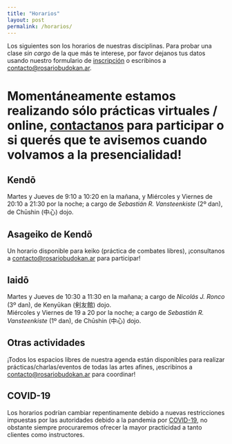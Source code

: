 ```yaml
---
title: "Horarios"
layout: post
permalink: /horarios/
---
```


Los siguientes son los horarios de nuestras disciplinas. Para probar una clase *sin cargo* de la que más te interese, por favor dejanos tus datos usando nuestro formulario de [inscripción](/inscripcion) o escribinos a [contacto@rosariobudokan.ar](mailto:contacto@rosariobudokan.ar).

# Momentáneamente estamos realizando sólo prácticas virtuales / online, [contactanos](mailto:contacto@rosariobudokan.ar) para participar o si querés que te avisemos cuando volvamos a la presencialidad!

## Kendō
Martes y Jueves de 9:10 a 10:20 en la mañana, y Miércoles y Viernes de 20:10 a 21:30 por la noche; a cargo de *Sebastián R. Vansteenkiste* (2º dan), de Chūshin (中心) dojo.

## Asageiko de Kendō
Un horario disponible para keiko (práctica de combates libres), ¡consultanos a [contacto@rosariobudokan.ar](mailto:contacto@rosariobudokan.ar) para participar!

## Iaidō
Martes y Jueves de 10:30 a 11:30 en la mañana; a cargo de *Nicolás J. Ronco* (3º dan), de Kenyūkan (剣友館) dojo.<br/>
Miércoles y Viernes de 19 a 20 por la noche; a cargo de *Sebastián R. Vansteenkiste* (1º dan), de Chūshin (中心) dojo.

## Otras actividades
¡Todos los espacios libres de nuestra agenda están disponibles para realizar prácticas/charlas/eventos de todas las artes afines, ¡escribinos a [contacto@rosariobudokan.ar](mailto:contacto@rosariobudokan.ar) para coordinar!

## COVID-19
Los horarios podrían cambiar repentinamente debido a nuevas restricciones impuestas por las autoridades debido a la pandemia por [COVID-19](/covid-19), no obstante siempre procuraremos ofrecer la mayor practicidad a tanto clientes como instructores.
